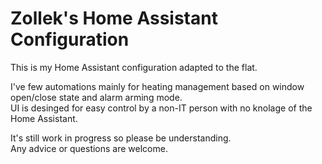 # Zollek's Home Assistant Configuration
This is my Home Assistant configuration adapted to the flat.

I've few automations mainly for heating management based on window open/close state and alarm arming mode.  
UI is desinged for easy control by a non-IT person with no knolage of the Home Assistant.

It's still work in progress so please be understanding.  
Any advice or questions are welcome.
